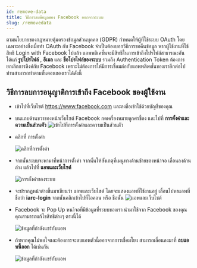 ```yaml
---
id: remove-data
title: วิธีการลบข้อมูลของ Facebook ออกจากระบบ
slug: /removedata
---
```


ตามนโยบายของกฏหมายคุ้มครองข้อมูลส่วนบุคคล (GDPR) กำหนดให้ผู้ที่ใช้ระบบ OAuth โดยเฉพาะอย่างยิ่งเมื่อทำ OAuth กับ Facebook จำเป็นต้องบอกวิธีการขอคืนข้อมูล หากผู้ใช้งานที่ใช้สิทธิ Login with Facebook ไปแล้ว แอพพลิเคชั่นจะมีสิทธิในการเข้าถึงโปรไฟล์สาธารณะอันได้แก่ **รูปโปรไฟล์** , **อีเมล** และ **ชื่อโปรไฟล์ของระบบ** รวมถึง Authentication Token ต้องการยกเลิกการลิงค์กับ Facebook เพราะไม่ต้องการให้มีการเชื่อมต่อกับแอพพลิเคชั่นของเราอีกต่อไป ท่านสามารถทำตามขั้นตอนของเราได้ดังนี้

## วิธีการลบการอนุญาติการเข้าถึง Facebook ของผู้ใช้งาน

- เข้าไปที่เว็บไซต์ https://www.facebook.com และลงชื่อเข้าใช้ด้วยบัญชีของคุณ
- บนแถบด้านขวาของหน้าเว็บไซต์ Facebook กดเครื่องหมายลูกศรชี้ลง และไปที่ **การตั้งค่าและความเป็นส่วนตัว**
  ![เข้าไปที่การตั้งค่าและความเป็นส่วนตัว](/policy/img/fbd-1.png)
- คลิกที่ การตั้งค่า

  ![คลิกที่การตั้งค่า](/policy/img/fbd-2.png)

- จากนั้นระบบจะพามาที่หน้าการตั้งค่า จากนั้นให้สังเกตุที่เมนูทางด้านซ้ายของหน้าจอ เลื่อนลงด้านล่าง แล้วไปที่ **แอพและเว็บไซต์**

  ![การตั้งค่าของระบบ](/policy/img/fbd-3.png)

- จะปรากฏหน้าต่างขึ้นมาเขียนว่า แอพและเว็บไซต์ โดยจะแสดงแอพที่ใช้งานอยู่ เลื่อนไปหาแอพที่ชื่อว่า **iarc-login** จากนั้นคลิกเข้าไปที่ไอคอน หรือ ชื่อนั้น
  ![แอพและเว็บไซต์](/policy/img/fbd-4.png)

- Facebook จะ Pop Up หนา้จอที่มีข้อมูลที่ระบบของเรา นำมาใช้จาก Facebook ของคุณ คุณสามารถแก้ไขสิทธิต่างๆ ตรงนี้ได้

  ![ข้อมูลที่กำลังแชร์กับแอพ](/policy/img/fbd-5.png)

- ถ้าหากคุณไม่พอใจและต้องการจะลบแอพตัวนี้ออกจากการเชื่อมโยง สามารถเลื่อนลงมาที่ **ลบแอพนี้ออก** ได้เช่นกัน

  ![ข้อมูลที่กำลังแชร์กับแอพ](/policy/img/fbd-6.png)

